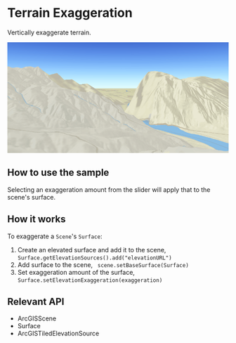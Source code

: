 <h1>Terrain Exaggeration</h1>

<p>Vertically exaggerate terrain.</p>

<p><img src="TerrainExaggeration.gif"/></p>

<h2>How to use the sample</h2>

<p>Selecting an exaggeration amount from the slider will apply that to the scene's surface.</p>

<h2>How it works</h2>

<p>To exaggerate a <code>Scene</code>'s <code>Surface</code>:</p>

<ol>
  <li>Create an elevated surface and add it to the scene, <code>Surface.getElevationSources().add("elevationURL")</code></li>
  <li>Add surface to the scene, <code> scene.setBaseSurface(Surface)</code></li>
  <li>Set exaggeration amount of the surface, <code>Surface.setElevationExaggeration(exaggeration)</code></li>
</ol>

<h2>Relevant API</h2>

<ul>
  <li>ArcGISScene</li>
  <li>Surface</li>
  <li>ArcGISTiledElevationSource</li>
</ul>
